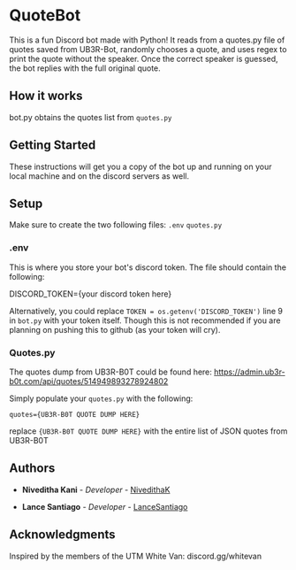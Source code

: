 # QuoteBot

This is a fun Discord bot made with Python! 
It reads from a quotes.py file of quotes saved from UB3R-Bot, randomly chooses a quote, and uses regex to print the quote without the speaker. Once the correct speaker is guessed, the bot replies with the full original quote. 

## How it works

bot.py obtains the quotes list from `quotes.py`


## Getting Started

These instructions will get you a copy of the bot up and running on your local machine and on the discord servers as well.

## Setup
Make sure to create the two following files:
`.env`
`quotes.py`

### .env
This is where you store your bot's discord token.
The file should contain the following:

DISCORD_TOKEN={your discord token here}

Alternatively, you could replace `TOKEN = os.getenv('DISCORD_TOKEN')` line 9 in `bot.py` with your token itself. Though this is not recommended if you are planning on pushing this to github (as your token will cry).

### Quotes.py
The quotes dump from UB3R-B0T could be found here: https://admin.ub3r-b0t.com/api/quotes/514949893278924802

Simply populate your `quotes.py` with the following:
```
quotes={UB3R-B0T QUOTE DUMP HERE}
```
replace `{UB3R-B0T QUOTE DUMP HERE}` with the entire list of JSON quotes from UB3R-B0T


## Authors

* **Niveditha Kani** - *Developer* - [NivedithaK](https://github.com/NivedithaK)

* **Lance Santiago** - *Developer* - [LanceSantiago](https://github.com/LanceSantiago)

## Acknowledgments

Inspired by the members of the UTM White Van:
discord.gg/whitevan